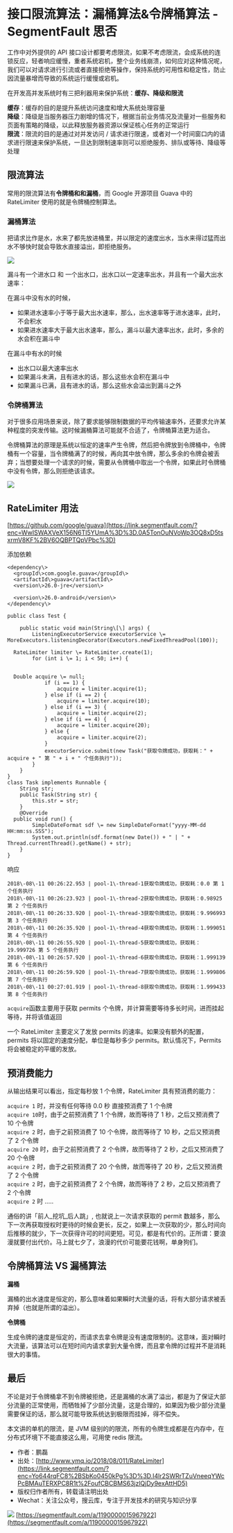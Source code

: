 # 接口限流算法：漏桶算法&令牌桶算法 - SegmentFault 思否
工作中对外提供的 API 接口设计都要考虑限流，如果不考虑限流，会成系统的连锁反应，轻者响应缓慢，重者系统宕机，整个业务线崩溃，如何应对这种情况呢，我们可以对请求进行引流或者直接拒绝等操作，保持系统的可用性和稳定性，防止因流量暴增而导致的系统运行缓慢或宕机。

在开发高并发系统时有三把利器用来保护系统：**缓存、降级和限流**

**缓存**：缓存的目的是提升系统访问速度和增大系统处理容量  
**降级**：降级是当服务器压力剧增的情况下，根据当前业务情况及流量对一些服务和页面有策略的降级，以此释放服务器资源以保证核心任务的正常运行  
**限流**：限流的目的是通过对并发访问 / 请求进行限速，或者对一个时间窗口内的请求进行限速来保护系统，一旦达到限制速率则可以拒绝服务、排队或等待、降级等处理

## 限流算法

常用的限流算法有**令牌桶和和漏桶**，而 Google 开源项目 Guava 中的 RateLimiter 使用的就是令牌桶控制算法。

### 漏桶算法

把请求比作是水，水来了都先放进桶里，并以限定的速度出水，当水来得过猛而出水不够快时就会导致水直接溢出，即拒绝服务。

![](https://segmentfault.com/img/remote/1460000015967925?w=443&h=299)

漏斗有一个进水口 和 一个出水口，出水口以一定速率出水，并且有一个最大出水速率：

在漏斗中没有水的时候，

-   如果进水速率小于等于最大出水速率，那么，出水速率等于进水速率，此时，不会积水
-   如果进水速率大于最大出水速率，那么，漏斗以最大速率出水，此时，多余的水会积在漏斗中

在漏斗中有水的时候

-   出水口以最大速率出水
-   如果漏斗未满，且有进水的话，那么这些水会积在漏斗中
-   如果漏斗已满，且有进水的话，那么这些水会溢出到漏斗之外

### 令牌桶算法

对于很多应用场景来说，除了要求能够限制数据的平均传输速率外，还要求允许某种程度的突发传输。这时候漏桶算法可能就不合适了，令牌桶算法更为适合。

令牌桶算法的原理是系统以恒定的速率产生令牌，然后把令牌放到令牌桶中，令牌桶有一个容量，当令牌桶满了的时候，再向其中放令牌，那么多余的令牌会被丢弃；当想要处理一个请求的时候，需要从令牌桶中取出一个令牌，如果此时令牌桶中没有令牌，那么则拒绝该请求。

![](https://segmentfault.com/img/remote/1460000015967926?w=363&h=215)

## RateLimiter 用法

[https://github.com/google/guava](https://link.segmentfault.com/?enc=WwISWAXVeX156N6TI5YUmA%3D%3D.0A5TonOuNVoWp3OQ8xD5tsxrmV8KF%2BV6OQBPTQpVPbc%3D)

添加依赖

    <dependency\>
      <groupId\>com.google.guava</groupId\>
      <artifactId\>guava</artifactId\>
      <version\>26.0-jre</version\>
      
      <version\>26.0-android</version\>
    </dependency\>

    public class Test {

        public static void main(String\[\] args) {
            ListeningExecutorService executorService \= MoreExecutors.listeningDecorator(Executors.newFixedThreadPool(100));
            
      RateLimiter limiter \= RateLimiter.create(1);
            for (int i \= 1; i < 50; i++) {
                
      
      Double acquire \= null;
                if (i == 1) {
                    acquire = limiter.acquire(1);
                } else if (i == 2) {
                    acquire = limiter.acquire(10);
                } else if (i == 3) {
                    acquire = limiter.acquire(2);
                } else if (i == 4) {
                    acquire = limiter.acquire(20);
                } else {
                    acquire = limiter.acquire(2);
                }
                executorService.submit(new Task("获取令牌成功，获取耗：" + acquire + " 第 " + i + " 个任务执行"));
            }
        }
    }
    class Task implements Runnable {
        String str;
        public Task(String str) {
            this.str = str;
        }
        @Override
      public void run() {
            SimpleDateFormat sdf \= new SimpleDateFormat("yyyy-MM-dd HH:mm:ss.SSS");
            System.out.println(sdf.format(new Date()) + " | " + Thread.currentThread().getName() + str);
        }
    }

响应

    2018\-08\-11 00:26:22.953 | pool-1\-thread-1获取令牌成功，获取耗：0.0 第 1 个任务执行
    2018\-08\-11 00:26:23.923 | pool-1\-thread-2获取令牌成功，获取耗：0.98925 第 2 个任务执行
    2018\-08\-11 00:26:33.920 | pool-1\-thread-3获取令牌成功，获取耗：9.996993 第 3 个任务执行
    2018\-08\-11 00:26:35.920 | pool-1\-thread-4获取令牌成功，获取耗：1.999051 第 4 个任务执行
    2018\-08\-11 00:26:55.920 | pool-1\-thread-5获取令牌成功，获取耗：19.999726 第 5 个任务执行
    2018\-08\-11 00:26:57.920 | pool-1\-thread-6获取令牌成功，获取耗：1.999139 第 6 个任务执行
    2018\-08\-11 00:26:59.920 | pool-1\-thread-7获取令牌成功，获取耗：1.999806 第 7 个任务执行
    2018\-08\-11 00:27:01.919 | pool-1\-thread-8获取令牌成功，获取耗：1.999433 第 8 个任务执行

`acquire`函数主要用于获取 permits 个令牌，并计算需要等待多长时间，进而挂起等待，并将该值返回

一个 RateLimiter 主要定义了发放 permits 的速率。如果没有额外的配置，permits 将以固定的速度分配，单位是每秒多少 permits。默认情况下，Permits 将会被稳定的平缓的发放。

## 预消费能力

从输出结果可以看出，指定每秒放 1 个令牌，RateLimiter 具有预消费的能力：

`acquire 1` 时，并没有任何等待 0.0 秒 直接预消费了 1 个令牌  
`acquire 10`时，由于之前预消费了 1 个令牌，故而等待了 1 秒，之后又预消费了 10 个令牌  
`acquire 2` 时，由于之前预消费了 10 个令牌，故而等待了 10 秒，之后又预消费了 2 个令牌  
`acquire 20` 时，由于之前预消费了 2 个令牌，故而等待了 2 秒，之后又预消费了 20 个令牌  
`acquire 2` 时，由于之前预消费了 20 个令牌，故而等待了 20 秒，之后又预消费了 2 个令牌  
`acquire 2` 时，由于之前预消费了 2 个令牌，故而等待了 2 秒，之后又预消费了 2 个令牌  
`acquire 2` 时 .....

通俗的讲「前人\_挖坑\_后人跳」, 也就说上一次请求获取的 permit 数越多，那么下一次再获取授权时更待的时候会更长，反之，如果上一次获取的少，那么时间向后推移的就少，下一次获得许可的时间更短。可见，都是有代价的。正所谓：要浪漫就要付出代价。马上就七夕了，浪漫的代价可能要花钱啊，单身狗们。

## 令牌桶算法 VS 漏桶算法

**漏桶**

漏桶的出水速度是恒定的，那么意味着如果瞬时大流量的话，将有大部分请求被丢弃掉（也就是所谓的溢出）。

**令牌桶**

生成令牌的速度是恒定的，而请求去拿令牌是没有速度限制的。这意味，面对瞬时大流量，该算法可以在短时间内请求拿到大量令牌，而且拿令牌的过程并不是消耗很大的事情。

## 最后

不论是对于令牌桶拿不到令牌被拒绝，还是漏桶的水满了溢出，都是为了保证大部分流量的正常使用，而牺牲掉了少部分流量，这是合理的，如果因为极少部分流量需要保证的话，那么就可能导致系统达到极限而挂掉，得不偿失。

本文讲的单机的限流，是 JVM 级别的的限流，所有的令牌生成都是在内存中，在分布式环境下不能直接这么用，可用使 redis 限流。

-   作者：鹏磊
-   出处：[http://www.ymq.io/2018/08/011/RateLimiter](https://link.segmentfault.com/?enc=Yo644rqFC8%2BSbKo0450kPg%3D%3D.I4lr2SWRrTZuVneeqYWcPcBMAuTERXPC8R1t%2FoufCBCBMS63jzlQjDy9exAttHD5)
-   版权归作者所有，转载请注明出处
-   Wechat：关注公众号，搜云库，专注于开发技术的研究与知识分享

![](https://segmentfault.com/img/remote/1460000012226137?w=510&h=253) 
 [https://segmentfault.com/a/1190000015967922](https://segmentfault.com/a/1190000015967922)
